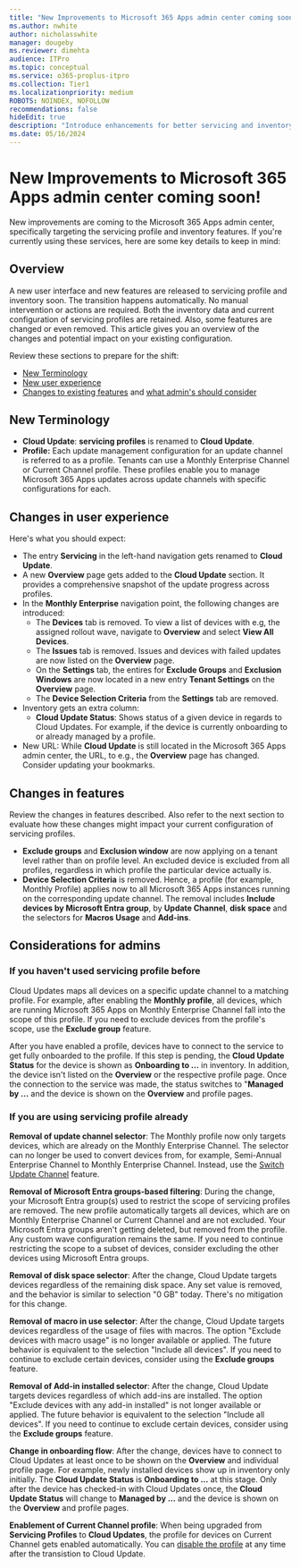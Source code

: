 ```yaml
---
title: "New Improvements to Microsoft 365 Apps admin center coming soon"
ms.author: nwhite
author: nicholasswhite
manager: dougeby
ms.reviewer: dimehta
audience: ITPro
ms.topic: conceptual
ms.service: o365-proplus-itpro
ms.collection: Tier1
ms.localizationpriority: medium
ROBOTS: NOINDEX, NOFOLLOW
recommendations: false
hideEdit: true
description: "Introduce enhancements for better servicing and inventory management, streamlining updates and user experience"
ms.date: 05/16/2024
---
```


# New Improvements to Microsoft 365 Apps admin center coming soon!

New improvements are coming to the Microsoft 365 Apps admin center, specifically targeting the servicing profile and inventory features. If you're currently using these services, here are some key details to keep in mind:

## Overview
A new user interface and new features are released to servicing profile and inventory soon. The transition happens automatically. No manual intervention or actions are required. Both the inventory data and current configuration of servicing profiles are retained. Also, some features are changed or even removed. This article gives you an overview of the changes and potential impact on your existing configuration.

Review these sections to prepare for the shift:

- [New Terminology](#new-terminology)
- [New user experience](#changes-in-user-experience)
- [Changes to existing features](#changes-in-features) and [what admin's should consider](#considerations-for-admins)

## New Terminology

- **Cloud Update**: **servicing profiles** is renamed to **Cloud Update**.
- **Profile:** Each update management configuration for an update channel is referred to as a profile. Tenants can use a Monthly Enterprise Channel or Current Channel profile. These profiles enable you to manage Microsoft 365 Apps updates across update channels with specific configurations for each.

## Changes in user experience

Here's what you should expect:

- The entry **Servicing** in the left-hand navigation gets renamed to **Cloud Update**.
- A new **Overview** page gets added to the **Cloud Update** section. It provides a comprehensive snapshot of the update progress across profiles.
- In the **Monthly Enterprise** navigation point, the following changes are introduced:
  - The **Devices** tab is removed. To view a list of devices with e.g, the assigned rollout wave, navigate to **Overview** and select **View All Devices**. 
  - The **Issues** tab is removed. Issues and devices with failed updates are now listed on the **Overview** page.
  - On the **Settings** tab, the entires for **Exclude Groups** and **Exclusion Windows** are now located in a new entry **Tenant Settings** on the **Overview** page.
  - The **Device Selection Criteria** from the **Settings** tab are removed.
- Inventory gets an extra column:
  - **Cloud Update Status**: Shows status of a given device in regards to Cloud Updates. For example, if the device is currently onboarding to or already managed by a profile.
- New URL: While **Cloud Update** is still located in the Microsoft 365 Apps admin center, the URL, to e.g., the **Overview** page has changed. Consider updating your bookmarks.

## Changes in features

Review the changes in features described. Also refer to the next section to evaluate how these changes might impact your current configuration of servicing profiles.

- **Exclude groups** and **Exclusion window** are now applying on a tenant level rather than on profile level. An excluded device is excluded from all profiles, regardless in which profile the particular device actually is.
- **Device Selection Criteria** is removed. Hence, a profile (for example, Monthly Profile) applies now to all Microsoft 365 Apps instances running on the corresponding update channel. The removal includes **Include devices by Microsoft Entra group**, by **Update Channel**, **disk space** and the selectors for **Macros Usage** and **Add-ins**.

## Considerations for admins

### If you haven't used servicing profile before
Cloud Updates maps all devices on a specific update channel to a matching profile. For example, after enabling the **Monthly profile**, all devices, which are running Microsoft 365 Apps on Monthly Enterprise Channel fall into the scope of this profile. If you need to exclude devices from the profile's scope, use the **Exclude group** feature.

After you have enabled a profile, devices have to connect to the service to get fully onboarded to the profile. If this step is pending, the **Cloud Update Status** for the device is shown as **Onboarding to ...** in inventory. In addition, the device isn't listed on the **Overview** or the respective profile page. Once the connection to the service was made, the status switches to "**Managed by ...** and the device is shown on the **Overview** and profile pages.

### If you are using servicing profile already
**Removal of update channel selector**: The Monthly profile now only targets devices, which are already on the Monthly Enterprise Channel. The selector can no longer be used to convert devices from, for example, Semi-Annual Enterprise Channel to Monthly Enterprise Channel. Instead, use the [Switch Update Channel](../admincenter/inventory.md#switch-device-update-channel) feature.

**Removal of Microsoft Entra groups-based filtering**: During the change, your Microsoft Entra group(s) used to restrict the scope of servicing profiles are removed. The new profile automatically targets all devices, which are on Monthly Enterprise Channel or Current Channel and are not excluded. Your Microsoft Entra groups aren't getting deleted, but removed from the profile. Any custom wave configuration remains the same. If you need to continue restricting the scope to a subset of devices, consider excluding the other devices using Microsoft Entra groups.

**Removal of disk space selector**: After the change, Cloud Update targets devices regardless of the remaining disk space. Any set value is removed, and the behavior is similar to selection "0 GB" today. There's no mitigation for this change.

**Removal of macro in use selector**: After the change, Cloud Update targets devices regardless of the usage of files with macros. The option "Exclude devices with macro usage" is no longer available or applied. The future behavior is equivalent to the selection "Include all devices". If you need to continue to exclude certain devices, consider using the **Exclude groups** feature.

**Removal of Add-in installed selector**: After the change, Cloud Update targets devices regardless of which add-ins are installed. The option "Exclude devices with any add-in installed" is not longer available or applied. The future behavior is equivalent to the selection "Include all devices". If you need to continue to exclude certain devices, consider using the **Exclude groups** feature.

**Change in onboarding flow**: After the change, devices have to connect to Cloud Updates at least once to be shown on the **Overview** and individual profile page. For example, newly installed devices show up in inventory only initially. The **Cloud Update Status** is **Onboarding to ...** at this stage. Only after the device has checked-in with Cloud Updates once, the **Cloud Update Status** will change to **Managed by ...** and the device is shown on the **Overview** and profile pages.

**Enablement of Current Channel profile**: When being upgraded from **Servicing Profiles** to **Cloud Updates**, the profile for devices on Current Channel gets enabled automatically. You can [disable the profile](../admincenter/cloud-update.md#deactivation) at any time after the transistion to Cloud Update.
